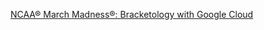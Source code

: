 [NCAA® March Madness®: Bracketology with Google Cloud](https://www.cloudskillsboost.google/quests/58)
